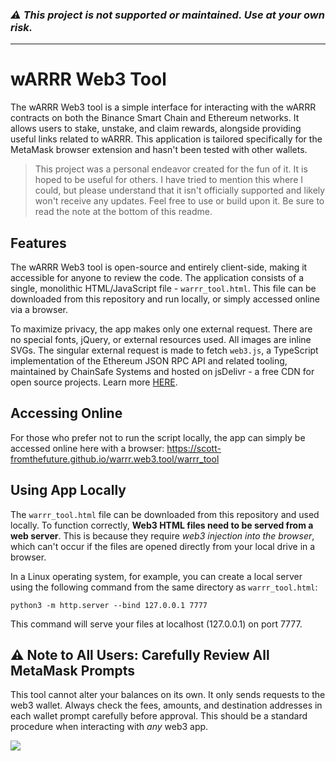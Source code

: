 ### _⚠️ This project is not supported or maintained. Use at your own risk._ 

---

# wARRR Web3 Tool

The wARRR Web3 tool is a simple interface for interacting with the wARRR contracts on both the Binance Smart Chain and Ethereum networks. It allows users to stake, unstake, and claim rewards, alongside providing useful links related to wARRR. This application is tailored specifically for the MetaMask browser extension and hasn't been tested with other wallets.

> This project was a personal endeavor created for the fun of it. It is hoped to be useful for others. I have tried to mention this where I could, but please understand that it isn't officially supported and likely won't receive any updates. Feel free to use or build upon it. Be sure to read the note at the bottom of this readme.

## Features

The wARRR Web3 tool is open-source and entirely client-side, making it accessible for anyone to review the code. The application consists of a single, monolithic HTML/JavaScript file - `warrr_tool.html`. This file can be downloaded from this repository and run locally, or simply accessed online via a browser.

To maximize privacy, the app makes only one external request. There are no special fonts, jQuery, or external resources used. All images are inline SVGs. The singular external request is made to fetch `web3.js`, a TypeScript implementation of the Ethereum JSON RPC API and related tooling, maintained by ChainSafe Systems and hosted on jsDelivr - a free CDN for open source projects. Learn more [HERE](https://www.jsdelivr.com/package/gh/ethereum/web3.js "HERE").

## Accessing Online

For those who prefer not to run the script locally, the app can simply be accessed online here with a browser:
https://scott-fromthefuture.github.io/warrr.web3.tool/warrr_tool

## Using App Locally

The `warrr_tool.html` file can be downloaded from this repository and used locally. To function correctly, **Web3 HTML files need to be served from a web server**. This is because they require *web3 injection into the browser*, which can't occur if the files are opened directly from your local drive in a browser. 

In a Linux operating system, for example, you can create a local server using the following command from the same directory as `warrr_tool.html`: 

```shell 
python3 -m http.server --bind 127.0.0.1 7777
```

This command will serve your files at localhost (127.0.0.1) on port 7777.




## ⚠️ Note to All Users: Carefully Review All MetaMask Prompts

This tool cannot alter your balances on its own. It only sends requests to the web3 wallet. Always check the fees, amounts, and destination addresses in each wallet prompt carefully before approval. This should be a standard procedure when interacting with *any* web3 app.

![](https://i.imgur.com/0tB0nNn.png)





